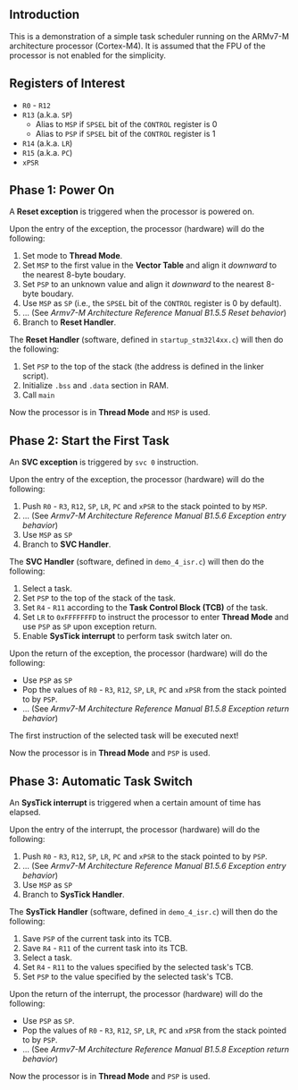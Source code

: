 ## Introduction
This is a demonstration of a simple task scheduler running on the ARMv7-M architecture processor (Cortex-M4). It is assumed that the FPU of the processor is not enabled for the simplicity.

## Registers of Interest
- `R0` - `R12`
- `R13` (a.k.a. `SP`)
    - Alias to `MSP` if `SPSEL` bit of the `CONTROL` register is 0
    - Alias to `PSP` if `SPSEL` bit of the `CONTROL` register is 1
- `R14` (a.k.a. `LR`)
- `R15` (a.k.a. `PC`)
- `xPSR`

## Phase 1: Power On
A **Reset exception** is triggered when the processor is powered on. 

Upon the entry of the exception, the processor (hardware) will do the following:
1. Set mode to **Thread Mode**.
2. Set `MSP` to the first value in the **Vector Table** and align it *downward* to the nearest 8-byte boudary.
3. Set `PSP` to an unknown value and align it *downward* to the nearest 8-byte boudary.
4. Use `MSP` as `SP` (i.e., the `SPSEL` bit of the `CONTROL` register is 0 by default).
5. ... (See *Armv7-M Architecture Reference Manual B1.5.5 Reset behavior*)
6. Branch to **Reset Handler**.

The **Reset Handler** (software, defined in `startup_stm32l4xx.c`) will then do the following:
1. Set `PSP` to the top of the stack (the address is defined in the linker script).
2. Initialize `.bss` and `.data` section in RAM.
3. Call `main`

Now the processor is in **Thread Mode** and `MSP` is used.


## Phase 2: Start the First Task
An **SVC exception** is triggered by `svc 0` instruction.

Upon the entry of the exception, the processor (hardware) will do the following:
1. Push `R0` - `R3`, `R12`, `SP`, `LR`, `PC` and `xPSR` to the stack pointed to by `MSP`.
2. ... (See *Armv7-M Architecture Reference Manual B1.5.6 Exception entry behavior*)
3. Use `MSP` as `SP`
4. Branch to **SVC Handler**.

The **SVC Handler** (software, defined in `demo_4_isr.c`) will then do the following:
1. Select a task.
1. Set `PSP` to the top of the stack of the task.
2. Set `R4` - `R11` according to the **Task Control Block (TCB)** of the task.
3. Set `LR` to `0xFFFFFFFD` to instruct the processor to enter **Thread Mode** and use `PSP` as `SP` upon exception return.
4. Enable **SysTick interrupt** to perform task switch later on.

Upon the return of the exception, the processor (hardware) will do the following:
- Use `PSP` as `SP`
- Pop the values of `R0` - `R3`, `R12`, `SP`, `LR`, `PC` and `xPSR` from the stack pointed to by `PSP`.
- ... (See *Armv7-M Architecture Reference Manual B1.5.8 Exception return behavior*)

The first instruction of the selected task will be executed next!

Now the processor is in **Thread Mode** and `PSP` is used.


## Phase 3: Automatic Task Switch
An **SysTick interrupt** is triggered when a certain amount of time has elapsed.

Upon the entry of the interrupt, the processor (hardware) will do the following:
1. Push `R0` - `R3`, `R12`, `SP`, `LR`, `PC` and `xPSR` to the stack pointed to by `PSP`.
2. ... (See *Armv7-M Architecture Reference Manual B1.5.6 Exception entry behavior*)
3. Use `MSP` as `SP`
4. Branch to **SysTick Handler**.

The **SysTick Handler** (software, defined in `demo_4_isr.c`) will then do the following:
1. Save `PSP` of the current task into its TCB.
2. Save `R4` - `R11` of the current task into its TCB.
3. Select a task.
4. Set `R4` - `R11` to the values specified by the selected task's TCB.
5. Set `PSP` to the value specified by the selected task's TCB.

Upon the return of the interrupt, the processor (hardware) will do the following:
- Use `PSP` as `SP`.
- Pop the values of `R0` - `R3`, `R12`, `SP`, `LR`, `PC` and `xPSR` from the stack pointed to by `PSP`.
- ... (See *Armv7-M Architecture Reference Manual B1.5.8 Exception return behavior*)

Now the processor is in **Thread Mode** and `PSP` is used.
